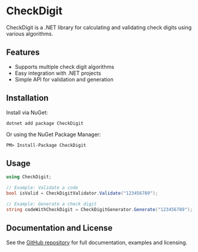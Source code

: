 # CheckDigit

CheckDigit is a .NET library for calculating and validating check digits using various algorithms.

## Features

- Supports multiple check digit algorithms
- Easy integration with .NET projects
- Simple API for validation and generation

## Installation

Install via NuGet:

```shell
dotnet add package CheckDigit
```

Or using the NuGet Package Manager:

```
PM> Install-Package CheckDigit
```

## Usage

```csharp
using CheckDigit;

// Example: Validate a code
bool isValid = CheckDigitValidator.Validate("123456789");

// Example: Generate a check digit
string codeWithCheckDigit = CheckDigitGenerator.Generate("123456789");
```

## Documentation and License

See the [GitHub repository](https://github.com/marcoshidalgonunes/CheckDigit) for full documentation, examples and licensing.

